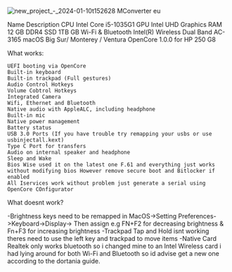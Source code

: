 


![new_project_-_2024-01-10t152628  MConverter eu](https://github.com/user-attachments/assets/c7062104-5c4a-4037-89c5-8a19a303a56a)



Name 	Description
CPU 	Intel Core i5-1035G1
GPU 	Intel UHD Graphics
RAM 	12 GB DDR4
SSD 	1TB GB
Wi-Fi & Bluetooth 	Intel(R) Wireless Dual Band AC-3165
macOS 	Big Sur/ Monterey / Ventura 
OpenCore 	1.0.0 for HP 250 G8

What works:

    UEFI booting via OpenCore
    Built-in keyboard 
    Built-in trackpad (Full gestures)
    Audio Control Hotkeys
    Volume Cobtrol Hotkeys
    Integrated Camera
    Wifi, Ethernet and Bluetooth
    Native audio with AppleALC, including headphone
    Built-in mic
    Native power management
    Battery status
    USB 3.0 Ports (If you have trouble try remapping your usbs or use usbinjectall.kext)
    Type C Port for transfers
    Audio on internal speaker and headphone
    Sleep and Wake
    Bios Wise used it on the latest one F.61 and everything just works without modifying bios However remove secure boot and Bitlocker if enabled
    All Iservices work without problem just generate a serial using OpenCore COnfigurator


What doesnt work?

-Brightness keys need to be remapped in MacOS->Setting Preferences->Keyboard->Display-> Then assign e.g FN+F2 for decreasing brightness & Fn+F3 for increasing brightness
-Trackpad Tap and Hold isnt working theres need to use the left key and trackpad to move items
-Native Card Realtek only works bluetooth so i changed mine to an Intel Wireless card i had lying around for both Wi-Fi and Bluetooth so id advise get a new one according to the dortania guide.




